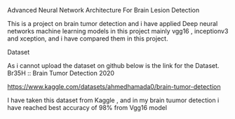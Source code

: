 Advanced Neural Network Architecture For Brain Lesion Detection 

This is a project on brain tumor detection and i have applied Deep neural networks machine
learning models in this project mainly vgg16 , inceptionv3 and xception, and 
i have compared them in this project.

Dataset 

As i cannot upload the dataset on github below is the link for the Dataset.
Br35H :: Brain Tumor Detection 2020 

https://www.kaggle.com/datasets/ahmedhamada0/brain-tumor-detection

I have taken this dataset from Kaggle ,
and in my brain tuumor detection i have reached best accuracy of 98% 
from Vgg16 model 
